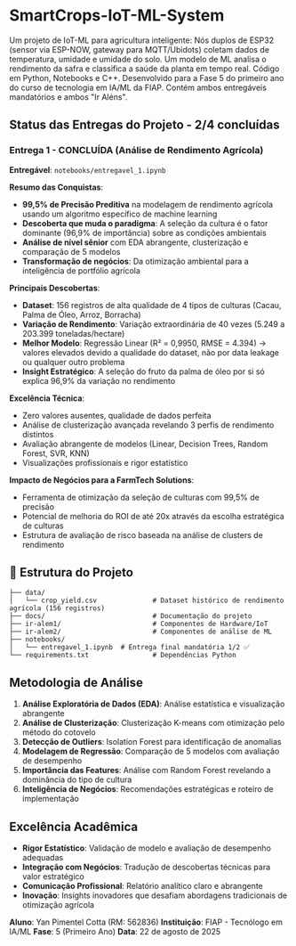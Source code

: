 # SmartCrops-IoT-ML-System

Um projeto de IoT-ML para agricultura inteligente: Nós duplos de ESP32 (sensor via ESP-NOW, gateway para MQTT/Ubidots) coletam dados de temperatura, umidade e umidade do solo. Um modelo de ML analisa o rendimento da safra e classifica a saúde da planta em tempo real. Código em Python, Notebooks e C++. Desenvolvido para a Fase 5 do primeiro ano do curso de tecnologia em IA/ML da FIAP. Contém ambos entregáveis mandatórios e ambos "Ir Aléns".

## Status das Entregas do Projeto - 2/4 concluídas

### Entrega 1 - CONCLUÍDA (Análise de Rendimento Agrícola)

**Entregável**: `notebooks/entregavel_1.ipynb`

**Resumo das Conquistas**:

  - **99,5% de Precisão Preditiva** na modelagem de rendimento agrícola usando um algoritmo específico de machine learning
  - **Descoberta que muda o paradigma**: A seleção da cultura é o fator dominante (96,9% de importância) sobre as condições ambientais 
  - **Análise de nível sênior** com EDA abrangente, clusterização e comparação de 5 modelos
  - **Transformação de negócios**: Da otimização ambiental para a inteligência de portfólio agrícola

**Principais Descobertas**:

  - **Dataset**: 156 registros de alta qualidade de 4 tipos de culturas (Cacau, Palma de Óleo, Arroz, Borracha)
  - **Variação de Rendimento**: Variação extraordinária de 40 vezes (5.249 a 203.399 toneladas/hectare)
  - **Melhor Modelo**: Regressão Linear (R² = 0,9950, RMSE = 4.394) -> valores elevados devido a qualidade do dataset,
não por data leakage ou qualquer outro problema
  - **Insight Estratégico**: A seleção do fruto da palma de óleo por si só explica 96,9% da variação no rendimento

**Excelência Técnica**:

  - Zero valores ausentes, qualidade de dados perfeita
  - Análise de clusterização avançada revelando 3 perfis de rendimento distintos
  - Avaliação abrangente de modelos (Linear, Decision Trees, Random Forest, SVR, KNN)
  - Visualizações profissionais e rigor estatístico

**Impacto de Negócios para a FarmTech Solutions**:

  - Ferramenta de otimização da seleção de culturas com 99,5% de precisão
  - Potencial de melhoria do ROI de até 20x através da escolha estratégica de culturas
  - Estrutura de avaliação de risco baseada na análise de clusters de rendimento


## 📁 Estrutura do Projeto

```
├── data/
│   └── crop_yield.csv              # Dataset histórico de rendimento agrícola (156 registros)
├── docs/                           # Documentação do projeto
├── ir-alem1/                       # Componentes de Hardware/IoT
├── ir-alem2/                       # Componentes de análise de ML
├── notebooks/
│   └── entregavel_1.ipynb  # Entrega final mandatória 1/2 ✅
└── requirements.txt                # Dependências Python
```

## Metodologia de Análise

1.  **Análise Exploratória de Dados (EDA)**: Análise estatística e visualização abrangente
2.  **Análise de Clusterização**: Clusterização K-means com otimização pelo método do cotovelo
3.  **Detecção de Outliers**: Isolation Forest para identificação de anomalias
4.  **Modelagem de Regressão**: Comparação de 5 modelos com avaliação de desempenho
5.  **Importância das Features**: Análise com Random Forest revelando a dominância do tipo de cultura
6.  **Inteligência de Negócios**: Recomendações estratégicas e roteiro de implementação

## Excelência Acadêmica

  - **Rigor Estatístico**: Validação de modelo e avaliação de desempenho adequadas
  - **Integração com Negócios**: Tradução de descobertas técnicas para valor estratégico
  - **Comunicação Profissional**: Relatório analítico claro e abrangente
  - **Inovação**: Insights inovadores que desafiam abordagens tradicionais de otimização agrícola

**Aluno**: Yan Pimentel Cotta (RM: 562836)
**Instituição**: FIAP - Tecnólogo em IA/ML
**Fase**: 5 (Primeiro Ano)
**Data**: 22 de agosto de 2025

